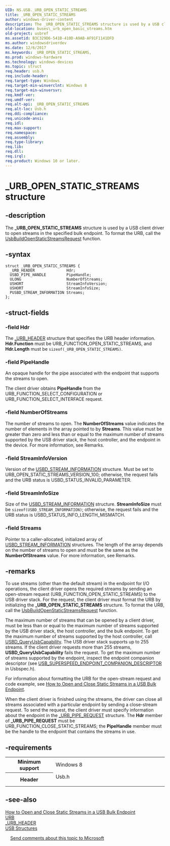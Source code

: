 ```yaml
---
UID: NS.USB._URB_OPEN_STATIC_STREAMS
title: _URB_OPEN_STATIC_STREAMS
author: windows-driver-content
description: The _URB_OPEN_STATIC_STREAMS structure is used by a USB client driver to open streams in the specified bulk endpoint.
old-location: buses\_urb_open_basic_streams.htm
old-project: usbref
ms.assetid: B3C329D6-541B-410D-A9AB-AF91F1141DFD
ms.author: windowsdriverdev
ms.date: 12/6/2017
ms.keywords: _URB_OPEN_STATIC_STREAMS,
ms.prod: windows-hardware
ms.technology: windows-devices
ms.topic: struct
req.header: usb.h
req.include-header: 
req.target-type: Windows
req.target-min-winverclnt: Windows 8
req.target-min-winversvr: 
req.kmdf-ver: 
req.umdf-ver: 
req.alt-api: _URB_OPEN_STATIC_STREAMS
req.alt-loc: Usb.h
req.ddi-compliance: 
req.unicode-ansi: 
req.idl: 
req.max-support: 
req.namespace: 
req.assembly: 
req.type-library: 
req.lib: 
req.dll: 
req.irql: 
req.product: Windows 10 or later.
---
```


# _URB_OPEN_STATIC_STREAMS structure



## -description
The <b>_URB_OPEN_STATIC_STREAMS</b> structure is used by a  USB client driver to open streams in the specified bulk endpoint. 
To format the URB, call the <a href="buses.usbbuildopenbasicstreamsrequest">UsbBuildOpenStaticStreamsRequest</a>  function.


## -syntax

````
struct _URB_OPEN_STATIC_STREAMS {
  _URB_HEADER              Hdr;
  USBD_PIPE_HANDLE         PipeHandle;
  ULONG                    NumberOfStreams;
  USHORT                   StreamInfoVersion;
  USHORT                   StreamInfoSize;
  PUSBD_STREAM_INFORMATION Streams;
};
````


## -struct-fields

### -field Hdr

The <a href="..\usb\ns-usb-_urb_header.md">_URB_HEADER</a> structure that specifies the URB header information. <b>Hdr.Function</b> must be URB_FUNCTION_OPEN_STATIC_STREAMS, and <b>Hdr.Length</b> must be <code>sizeof(_URB_OPEN_STATIC_STREAMS)</code>.


### -field PipeHandle

An opaque handle for the pipe associated with the endpoint that supports the streams to open.

The client driver obtains <b>PipeHandle</b> from the    URB_FUNCTION_SELECT_CONFIGURATION or URB_FUNCTION_SELECT_INTERFACE request. 

### -field NumberOfStreams

The number of streams to open. The <b>NumberOfStreams</b> value indicates the number of elements in the array pointed to by <b>Streams</b>. This value must be greater than zero and less than or equal to the maximum number of streams supported by the USB driver stack, the host controller, and the endpoint in the device. For more information, see Remarks.

### -field StreamInfoVersion

Version of the <a href="buses.usbd_stream_information">USBD_STREAM_INFORMATION</a> structure.  Must be set to URB_OPEN_STATIC_STREAMS_VERSION_100; otherwise, the request fails and the URB status is  USBD_STATUS_INVALID_PARAMETER.

### -field StreamInfoSize

Size of the <a href="buses.usbd_stream_information">USBD_STREAM_INFORMATION</a> structure.  <b>StreamInfoSize</b> must be <code>sizeof(USBD_STREAM_INFORMATION)</code>;
otherwise, the request fails and the URB status is  USBD_STATUS_INFO_LENGTH_MISMATCH.  

### -field Streams

Pointer to a caller-allocated, initialized array of <a href="buses.usbd_stream_information">USBD_STREAM_INFORMATION</a> structures. The length of the array depends on the number of streams to open and must be the same as the <b>NumberOfStreams</b> value.   For more information, see Remarks. 
 
 


## -remarks
To use  streams (other than the default stream) in the endpoint for I/O operations, the client driver opens the required streams by sending an open-stream request (URB_FUNCTION_OPEN_STATIC_STREAMS) to the USB driver stack. For the request, the client driver must format the URB by  initializing the  <b>_URB_OPEN_STATIC_STREAMS</b> structure. To format the URB, call the <a href="buses.usbbuildopenbasicstreamsrequest">UsbBuildOpenStaticStreamsRequest</a>  function.

The maximum number of streams that can be opened by a client driver, must be less than or equal to the maximum number of streams supported by the USB driver stack, the host controller, and the bulk endpoint. To get the maximum number of streams supported by the host controller, call <a href="buses.usbd_getcapability">USBD_QueryUsbCapability</a>. The USB driver stack supports up to 255 streams.  If the client driver requests more than 255 streams, <b>USBD_QueryUsbCapability</b> fails the request. To get the maximum number of streams supported by the endpoint, inspect the endpoint companion descriptor (see <a href="buses.usb_superspeed_endpoint_companion_descriptor">USB_SUPERSPEED_ENDPOINT_COMPANION_DESCRIPTOR</a> in Usbspec.h).

For information about formatting the URB for the open-stream request and code example, see <a href="buses.how_to_open_streams_in_a_usb_endpoint">How to Open and Close Static Streams in a USB Bulk Endpoint</a>.

When the client driver is finished using the streams, the driver can close all streams associated with a particular endpoint by sending a close-stream request. To send the request, the client driver must specify information about the endpoint in  the <a href="..\usb\ns-usb-_urb_pipe_request.md">_URB_PIPE_REQUEST</a> structure. The <b>Hdr</b> member of <b>_URB_PIPE_REQUEST</b> must be URB_FUNCTION_CLOSE_STATIC_STREAMS; the <b>PipeHandle</b> member must be the handle to the endpoint that contains the  streams in use. 

## -requirements
<table>
<tr>
<th width="30%">
Minimum support
</th>
<td width="70%">
Windows 8
</td>
</tr>
<tr>
<th width="30%">
Header
</th>
<td width="70%">
<dl>
<dt>Usb.h</dt>
</dl>
</td>
</tr>
</table>

## -see-also
<dl>
<dt>
<a href="buses.how_to_open_streams_in_a_usb_endpoint">How to Open and Close Static Streams in a USB Bulk Endpoint</a>
</dt>
<dt>
<a href="buses.urb">URB</a>
</dt>
<dt>
<a href="..\usb\ns-usb-_urb_header.md">_URB_HEADER</a>
</dt>
<dt>
<a href="buses.usb_structures_and_enumerations">USB Structures</a>
</dt>
</dl>
 
 
<a href="mailto:wsddocfb@microsoft.com?subject=Documentation%20feedback [usbref\buses]:%20_URB_OPEN_STATIC_STREAMS structure%20 RELEASE:%20(12/6/2017)&amp;body=%0A%0APRIVACY STATEMENT%0A%0AWe use your feedback to improve the documentation. We don't use your email address for any other purpose, and we'll remove your email address from our system after the issue that you're reporting is fixed. While we're working to fix this issue, we might send you an email message to ask for more info. Later, we might also send you an email message to let you know that we've addressed your feedback.%0A%0AFor more info about Microsoft's privacy policy, see http://privacy.microsoft.com/en-us/default.aspx." title="Send comments about this topic to Microsoft">Send comments about this topic to Microsoft</a>
